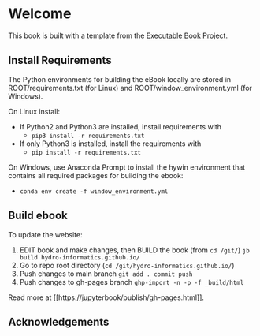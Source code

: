# Welcome

This book is built with a template from the [Executable Book Project](https://executablebooks.org).

## Install Requirements

The Python environments for building the eBook locally are stored in ROOT/requirements.txt (for Linux) and ROOT/window_environment.yml (for Windows).

On Linux install:
 * If Python2 and Python3 are installed, install requirements with
   * `pip3 install -r requirements.txt`
 * If only Python3 is installed, install the requirements with
   * `pip install -r requirements.txt`

On Windows, use Anaconda Prompt to install the hywin environment that contains all required packages for building the ebook:
 * `conda env create -f window_environment.yml`

## Build ebook

To update the website:

1. EDIT book and make changes, then BUILD the book (from `cd /git/`)
    `jb build hydro-informatics.github.io/`
1. Go to repo root directory (`cd /git/hydro-informatics.github.io/`)
1. Push changes to main branch
   `git add . commit push`
1. Push changes to gh-pages branch
   `ghp-import -n -p -f _build/html`

Read more at [[https://jupyterbook/publish/gh-pages.html]].

## Acknowledgements

[pypi-badge]: https://img.shields.io/pypi/v/jupyter-book.svg
[pypi-link]: https://pypi.org/project/jupyter-book
[conda-badge]: https://anaconda.org/conda-forge/jupyter-book/badges/version.svg
[conda-link]: https://anaconda.org/conda-forge/jupyter-book
